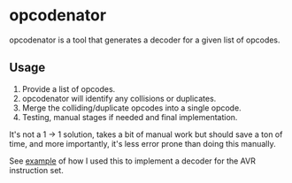 # opcodenator
opcodenator is a tool that generates a decoder for a given list of opcodes.

## Usage
1. Provide a list of opcodes.
2. opcodenator will identify any collisions or duplicates.
3. Merge the colliding/duplicate opcodes into a single opcode.
4. Testing, manual stages if needed and final implementation.

It's not a 1 -> 1 solution, takes a bit of manual work but should save a ton of time, and more importantly, it's less error prone than doing this manually.

See [example](example) of how I used this to implement a decoder for the AVR instruction set.
